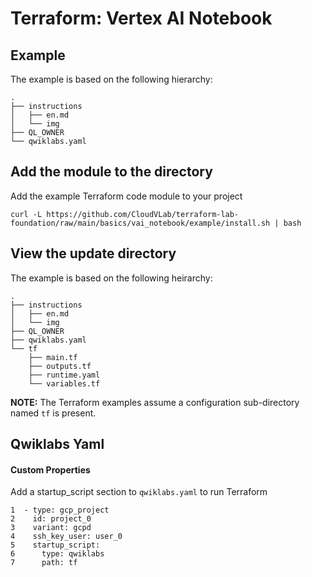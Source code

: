 # Terraform: Vertex AI Notebook 

## Example

The example is based on the following hierarchy:

```
.
├── instructions
│   ├── en.md
│   └── img
├── QL_OWNER
└── qwiklabs.yaml 
```



## Add the module to the directory

Add the example Terraform code module to your project
```
curl -L https://github.com/CloudVLab/terraform-lab-foundation/raw/main/basics/vai_notebook/example/install.sh | bash
```


## View the update directory

The example is based on the following heirarchy:
```
.
├── instructions
│   ├── en.md
│   └── img
├── QL_OWNER
├── qwiklabs.yaml
└── tf
    ├── main.tf
    ├── outputs.tf
    ├── runtime.yaml
    └── variables.tf
```

__NOTE:__ The Terraform examples assume a configuration sub-directory 
named `tf` is present.

## Qwiklabs Yaml

#### Custom Properties

Add a startup_script section to `qwiklabs.yaml` to run Terraform

```
1  - type: gcp_project
2    id: project_0
3    variant: gcpd
4    ssh_key_user: user_0
5    startup_script:
6      type: qwiklabs
7      path: tf
```

